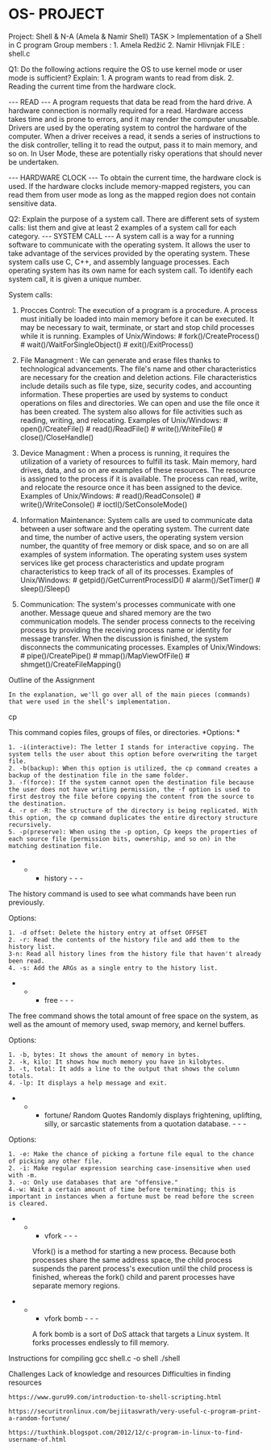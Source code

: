 # OS- PROJECT

Project: Shell & N-A (Amela & Namir Shell)
TASK >  Implementation of a Shell in C program
Group members : 1. Amela Redžić
                2. Namir Hlivnjak
FILE :  shell.c

Q1: Do the following actions require the OS to use kernel mode or user mode is sufficient?
    Explain:
            1. A program wants to read from disk.
            2. Reading the current time from the hardware clock.

--- READ ---
        A program requests that data be read from the hard drive. A hardware connection is normally required for a read. Hardware access takes time and is prone to errors, and it may render the computer unusable. Drivers are used by the operating system to control the hardware of the computer. When a driver receives a read, it sends a series of instructions to the disk controller, telling it to read the output, pass it to main memory, and so on. In User Mode, these are potentially risky operations that should never be undertaken.

--- HARDWARE CLOCK ---
        To obtain the current time, the hardware clock is used. If the hardware clocks include memory-mapped registers, you can read them from user mode as long as the mapped region does not contain sensitive data.



Q2: Explain the purpose of a system call. There are different sets of system calls: list them and give at least 2 examples of a system call for each category.
--- SYSTEM CALL ---
           A system call is a way for a running software to communicate with the operating system. It allows the user to take advantage of the services provided by the operating system. These system calls use C, C++, and assembly language processes. Each operating system has its own name for each system call. To identify each system call, it is given a unique number.


System calls: 
1. Procces Control:
    The execution of a program is a procedure. A process must initially be loaded into main memory before it can be executed. It may be necessary to wait,        terminate, or start and stop child processes while it is running.
    Examples of Unix/Windows:
        # fork()/CreateProcess()
        # wait()/WaitForSingleObject()
        # exit()/ExitProcess()

2. File Managment :
    We can generate and erase files thanks to technological advancements. The file's name and other characteristics are necessary for the creation and deletion actions. File characteristics include details such as file type, size, security codes, and accounting information. These properties are used by systems to conduct operations on files and directories. We can open and use the file once it has been created. The system also allows for file activities such as reading, writing, and relocating.
    Examples of Unix/Windows:
        # open()/CreateFile()
        # read()/ReadFile()
        # write()/WriteFile()
        # close()/CloseHandle()


3. Device Managment : 
    When a process is running, it requires the utilization of a variety of resources to fulfill its task. Main memory, hard drives, data, and so on are examples of these resources. The resource is assigned to the process if it is available. The process can read, write, and relocate the resource once it has been assigned to the device.
    Examples of Unix/Windows:
        # read()/ReadConsole()
        # write()/WriteConsole()
        # ioctl()/SetConsoleMode()


4.  Information Maintenance:
    System calls are used to communicate data between a user software and the operating system. The current date and time, the number of active users, the operating system version number, the quantity of free memory or disk space, and so on are all examples of system information. The operating system uses system services like get process characteristics and update program characteristics to keep track of all of its processes.
    Examples of Unix/Windows:
        # getpid()/GetCurrentProcessID()
        # alarm()/SetTimer()
        # sleep()/Sleep()


5. Communication:
    The system's processes communicate with one another. Message queue and shared memory are the two communication models. The sender process connects to the receiving process by providing the receiving process name or identity for message transfer. When the discussion is finished, the system disconnects the communicating processes.
    Examples of Unix/Windows:
        # pipe()/CreatePipe()
        # mmap()/MapViewOfFile()
        # shmget()/CreateFileMapping()


Outline of the Assignment
    
    In the explanation, we'll go over all of the main pieces (commands) that were used in the shell's implementation.

cp

This command copies files, groups of files, or directories. *Options: *

    1. -i(interactive): The letter I stands for interactive copying. The system tells the user about this option before overwriting the target file.
    2. -b(backup): When this option is utilized, the cp command creates a backup of the destination file in the same folder.
    3. -f(force): If the system cannot open the destination file because the user does not have writing permission, the -f option is used to first destroy the file before copying the content from the source to the destination.
    4. -r or -R: The structure of the directory is being replicated. With this option, the cp command duplicates the entire directory structure recursively.
    5. -p(preserve): When using the -p option, Cp keeps the properties of each source file (permission bits, ownership, and so on) in the matching destination file.


 - - - history - - - 

The history command is used to see what commands have been run previously.

Options:

    1. -d offset: Delete the history entry at offset OFFSET
    2. -r: Read the contents of the history file and add them to the history list.
    3-n: Read all history lines from the history file that haven't already been read.
    4. -s: Add the ARGs as a single entry to the history list.
    
- - - free - - -

The free command shows the total amount of free space on the system, as well as the amount of memory used, swap memory, and kernel buffers.

Options:

    1. -b, bytes: It shows the amount of memory in bytes.
    2. -k, kilo: It shows how much memory you have in kilobytes.
    3. -t, total: It adds a line to the output that shows the column totals.
    4. -lp: It displays a help message and exit.


- - - fortune/ Random Quotes Randomly displays frightening, uplifting, silly, or sarcastic statements from a quotation database. - - -

Options:

    1. -e: Make the chance of picking a fortune file equal to the chance of picking any other file.
    2. -i: Make regular expression searching case-insensitive when used with -m.
    3. -o: Only use databases that are "offensive."
    4.-w: Wait a certain amount of time before terminating; this is important in instances when a fortune must be read before the screen is cleared.


- - - vfork - - -

    Vfork() is a method for starting a new process. Because both processes share the same address space, the child process suspends the parent process's execution until the child process is finished, whereas the fork() child and parent processes have separate memory regions.

- - - vfork bomb - - -

    A fork bomb is a sort of DoS attack that targets a Linux system. It forks processes endlessly to fill memory.

Instructions for compiling
    gcc shell.c -o shell
    ./shell



Challenges
    Lack of knowledge and resources
    Difficulties in finding resources
    
    https://www.guru99.com/introduction-to-shell-scripting.html

    https://securitronlinux.com/bejiitaswrath/very-useful-c-program-print-a-random-fortune/

    https://tuxthink.blogspot.com/2012/12/c-program-in-linux-to-find-username-of.html



